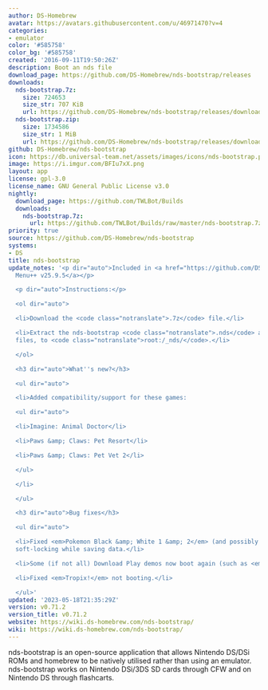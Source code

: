 ```yaml
---
author: DS-Homebrew
avatar: https://avatars.githubusercontent.com/u/46971470?v=4
categories:
- emulator
color: '#585758'
color_bg: '#585758'
created: '2016-09-11T19:50:26Z'
description: Boot an nds file
download_page: https://github.com/DS-Homebrew/nds-bootstrap/releases
downloads:
  nds-bootstrap.7z:
    size: 724653
    size_str: 707 KiB
    url: https://github.com/DS-Homebrew/nds-bootstrap/releases/download/v0.71.2/nds-bootstrap.7z
  nds-bootstrap.zip:
    size: 1734586
    size_str: 1 MiB
    url: https://github.com/DS-Homebrew/nds-bootstrap/releases/download/v0.71.2/nds-bootstrap.zip
github: DS-Homebrew/nds-bootstrap
icon: https://db.universal-team.net/assets/images/icons/nds-bootstrap.png
image: https://i.imgur.com/BFIu7xX.png
layout: app
license: gpl-3.0
license_name: GNU General Public License v3.0
nightly:
  download_page: https://github.com/TWLBot/Builds
  downloads:
    nds-bootstrap.7z:
      url: https://github.com/TWLBot/Builds/raw/master/nds-bootstrap.7z
priority: true
source: https://github.com/DS-Homebrew/nds-bootstrap
systems:
- DS
title: nds-bootstrap
update_notes: '<p dir="auto">Included in <a href="https://github.com/DS-Homebrew/TWiLightMenu/releases/tag/v25.9.5"><strong>TW</strong>i<strong>L</strong>ight
  Menu++ v25.9.5</a></p>

  <p dir="auto">Instructions:</p>

  <ol dir="auto">

  <li>Download the <code class="notranslate">.7z</code> file.</li>

  <li>Extract the nds-bootstrap <code class="notranslate">.nds</code> and <code class="notranslate">.ver</code>
  files, to <code class="notranslate">root:/_nds/</code>.</li>

  </ol>

  <h3 dir="auto">What''s new?</h3>

  <ul dir="auto">

  <li>Added compatibility/support for these games:

  <ul dir="auto">

  <li>Imagine: Animal Doctor</li>

  <li>Paws &amp; Claws: Pet Resort</li>

  <li>Paws &amp; Claws: Pet Vet 2</li>

  </ul>

  </li>

  </ul>

  <h3 dir="auto">Bug fixes</h3>

  <ul dir="auto">

  <li>Fixed <em>Pokemon Black &amp; White 1 &amp; 2</em> (and possibly other games)
  soft-locking while saving data.</li>

  <li>Some (if not all) Download Play demos now boot again (such as <em>Submarine</em>)!</li>

  <li>Fixed <em>Tropix!</em> not booting.</li>

  </ul>'
updated: '2023-05-18T21:35:29Z'
version: v0.71.2
version_title: v0.71.2
website: https://wiki.ds-homebrew.com/nds-bootstrap/
wiki: https://wiki.ds-homebrew.com/nds-bootstrap/
---
```

nds-bootstrap is an open-source application that allows Nintendo DS/DSi ROMs and homebrew to be natively utilised rather than using an emulator. nds-bootstrap works on Nintendo DSi/3DS SD cards through CFW and on Nintendo DS through flashcarts.